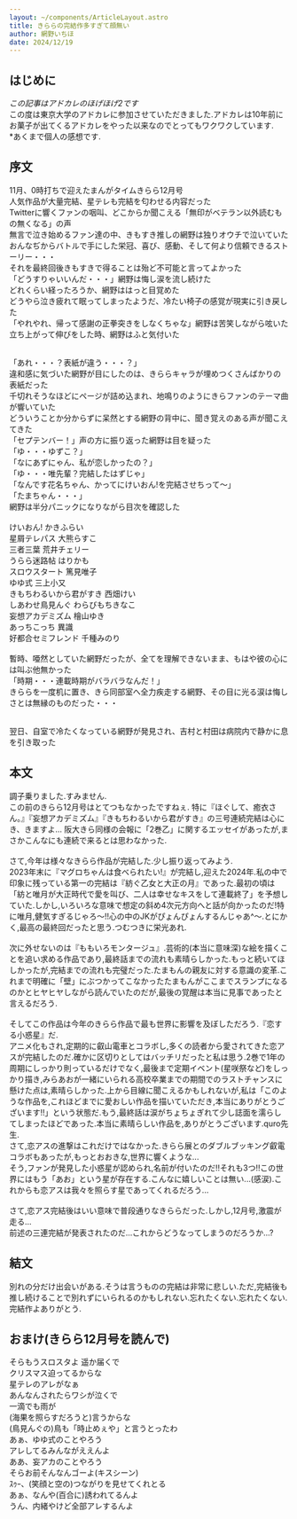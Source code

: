 ```yaml
---
layout: ~/components/ArticleLayout.astro
title: きららの完結作多すぎて顔無い
author: 網野いちほ
date: 2024/12/19
---
```


## はじめに

*この記事はアドカレのほげほげ2です*<br>
この度は東京大学のアドカレに参加させていただきました.アドカレは10年前にお菓子が出てくるアドカレをやった以来なのでとってもワクワクしています.<br>
*あくまで個人の感想です.


## 序文

11月、0時打ちで迎えたまんがタイムきらら12月号<br>
人気作品が大量完結、星テレも完結を匂わせる内容だった<br>
Twitterに響くファンの咽叫、どこからか聞こえる「無印がベテラン以外読むもの無くなる」の声<br>
無言で泣き始めるファン達の中、きもすき推しの網野は独りオウチで泣いていた<br>
おんなぢからバトルで手にした栄冠、喜び、感動、そして何より信頼できるストーリー・・・<br>
それを最終回後きもすきで得ることは殆ど不可能と言ってよかった<br>
「どうすりゃいいんだ・・・」網野は悔し涙を流し続けた<br>
どれくらい経ったろうか、網野ははっと目覚めた<br>
どうやら泣き疲れて眠ってしまったようだ、冷たい椅子の感覚が現実に引き戻した<br>
「やれやれ、帰って感謝の正拳突きをしなくちゃな」網野は苦笑しながら呟いた<br>
立ち上がって伸びをした時、網野はふと気付いた<br><br>

「あれ・・・？表紙が違う・・・？」<br>
違和感に気づいた網野が目にしたのは、きららキャラが埋めつくさんばかりの表紙だった<br>
千切れそうなほどにページが詰め込まれ、地鳴りのようにきらファンのテーマ曲が響いていた<br>
どういうことか分からずに呆然とする網野の背中に、聞き覚えのある声が聞こえてきた<br>
「セプテンバー！」声の方に振り返った網野は目を疑った<br>
「ゆ・・・ゆずこ？」 <br>
「なにあずにゃん、私が恋しかったの？」<br>
「ゆ・・・唯先輩？完結したはずじゃ」 <br>
「なんです花名ちゃん、かってにけいおん!を完結させちって〜」<br>
「たまちゃん・・・」 <br>
網野は半分パニックになりながら目次を確認した<br>
<br>
けいおん! かきふらい<br>
星屑テレパス 大熊らすこ<br>
三者三葉 荒井チェリー<br>
うらら迷路帖 はりかも<br>
スロウスタート 篤見唯子<br>
ゆゆ式 三上小又<br>
きもちわるいから君がすき 西畑けい<br>
しあわせ鳥見んぐ わらびもちきなこ<br>
妄想アカデミズム 檜山ゆき<br>
あっちこっち 異識<br>
好都合セミフレンド 千種みのり<br>
<br>
暫時、唖然としていた網野だったが、全てを理解できないまま、もはや彼の心には叫ぶ他無かった<br>
「時期・・・連載時期がバラバラなんだ！」<br>
きららを一度机に置き、きら同部室へ全力疾走する網野、その目に光る涙は悔しさとは無縁のものだった・・・<br><br>

翌日、自室で冷たくなっている網野が発見され、吉村と村田は病院内で静かに息を引き取った<br>

## 本文

調子乗りました.すみません.<br>
この前のきらら12月号はとてつもなかったですねぇ.
特に『ほぐして、癒衣さん。』『妄想アカデミズム』『きもちわるいから君がすき』の三号連続完結は心にき、きますよ...
阪大きら同様の会報に「2巻乙」に関するエッセイがあったが,まさかこんなにも連続で来るとは思わなかった.<br><br>
さて,今年は様々なきらら作品が完結した.少し振り返ってみよう.<br>
2023年末に『マグロちゃんは食べられたい!』が完結し,迎えた2024年.私の中で印象に残っている第一の完結は『紡ぐ乙女と大正の月』であった.最初の頃は「紡と唯月が大正時代で愛を叫び、二人は幸せなキスをして連載終了」を予想していた.しかし,いろいろな意味で想定の斜め4次元方向へと話が向かったのだ!特に唯月,健気すぎるじゃろ～!!心の中のJKがぴょんぴょんするんじゃあ^～.とにかく,最高の最終回だったと思う.つむつきに栄光あれ.<br><br>
次に外せないのは『ももいろモンタージュ』.芸術的(本当に意味深)な絵を描くことを追い求める作品であり,最終話までの流れも素晴らしかった.もっと続いてほしかったが,完結までの流れも完璧だった.たまもんの親友に対する意識の変革.これまで明確に「壁」にぶつかってこなかったたまもんがここまでスランプになるのかとヒヤヒヤしながら読んでいたのだが,最後の覚醒は本当に見事であったと言えるだろう.<br><br>
そしてこの作品は今年のきらら作品で最も世界に影響を及ぼしただろう.『恋する小惑星』だ.<br>
アニメ化もされ,定期的に叡山電車とコラボし,多くの読者から愛されてきた恋アスが完結したのだ.確かに区切りとしてはバッチリだったと私は思う.2巻で1年の周期にしっかり則っているだけでなく,最後まで定期イベント(星咲祭など)をしっかり描き,みらあおが一緒にいられる高校卒業までの期間でのラストチャンスに懸けた点は,素晴らしかった.上から目線に聞こえるかもしれないが,私は「このような作品を,これほどまでに愛おしい作品を描いていただき,本当にありがとうございます!!」という状態だ.もう,最終話は涙がちょちょぎれて少し誌面を濡らしてしまったほどであった.本当に素晴らしい作品を,ありがとうございます.quro先生.<br>
さて,恋アスの進撃はこれだけではなかった.きらら展とのダブルブッキング叡電コラボもあったが,もっとおおきな,世界に響くような...<br>
そう,ファンが発見した小惑星が認められ,名前が付いたのだ!!それも3つ!!この世界にはもう「あお」という星が存在する.こんなに嬉しいことは無い...(感涙).これからも恋アスは我々を照らす星であってくれるだろう...<br><br>
さて,恋アス完結後はいい意味で普段通りなきららだった.しかし,12月号,激震が走る...<br>
前述の三連完結が発表されたのだ...これからどうなってしまうのだろうか...?

## 結文

別れの分だけ出会いがある.そうは言うものの完結は非常に悲しい.ただ,完結後も推し続けることで別れずにいられるのかもしれない.忘れたくない.忘れたくない.完結作よありがとう.

## おまけ(きらら12月号を読んで)

そらもうスロスタよ 遥か届くで<br>
クリスマス迫ってるからな<br>
星テレのアレがなぁ<br>
あんなんされたらワシが泣くで<br>
一滴でも雨が<br>
(海果を照らすだろうと)言うからな<br>
(鳥見んぐの)鳥も「時止めぇや」と言うとったわ<br>
あぁ、ゆゆ式のことやろう<br>
アレしてるみんながええんよ<br>
ああ、妄アカのことやろう<br>
そらお前そんなんゴーよ(キスシーン)<br>
ｽｩｰ、(笑顔と空の)つながりを見せてくれとる<br>
あぁ、なんや(百合に)誘われてるんよ<br>
うん、内緒やけど全部アレするんよ

